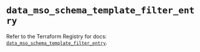 # `data_mso_schema_template_filter_entry`

Refer to the Terraform Registry for docs: [`data_mso_schema_template_filter_entry`](https://registry.terraform.io/providers/ciscodevnet/mso/1.5.3/docs/data-sources/schema_template_filter_entry).
